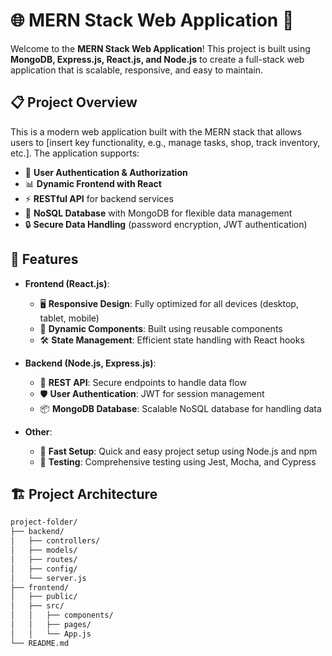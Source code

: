 # 🌐 **MERN Stack Web Application** 🚀

Welcome to the **MERN Stack Web Application**! This project is built using **MongoDB, Express.js, React.js, and Node.js** to create a full-stack web application that is scalable, responsive, and easy to maintain.

## 📋 **Project Overview**

This is a modern web application built with the MERN stack that allows users to [insert key functionality, e.g., manage tasks, shop, track inventory, etc.]. The application supports:

- 🌟 **User Authentication & Authorization**
- 📊 **Dynamic Frontend with React**
- ⚡ **RESTful API** for backend services
- 📁 **NoSQL Database** with MongoDB for flexible data management
- 🔒 **Secure Data Handling** (password encryption, JWT authentication)

## 🎯 **Features**

- **Frontend (React.js)**:
  - 🖥️ **Responsive Design**: Fully optimized for all devices (desktop, tablet, mobile)
  - 🔄 **Dynamic Components**: Built using reusable components
  - 🛠️ **State Management**: Efficient state handling with React hooks
  
- **Backend (Node.js, Express.js)**:
  - 🔗 **REST API**: Secure endpoints to handle data flow
  - 🛡️ **User Authentication**: JWT for session management
  - 📦 **MongoDB Database**: Scalable NoSQL database for handling data

- **Other**:
  - 🚀 **Fast Setup**: Quick and easy project setup using Node.js and npm
  - 🧪 **Testing**: Comprehensive testing using Jest, Mocha, and Cypress

## 🏗️ **Project Architecture**

```bash
project-folder/
├── backend/
│   ├── controllers/
│   ├── models/
│   ├── routes/
│   ├── config/
│   └── server.js
├── frontend/
│   ├── public/
│   ├── src/
│   │   ├── components/
│   │   ├── pages/
│   │   └── App.js
└── README.md
